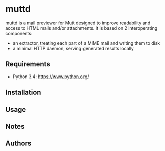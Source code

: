 muttd
=====
muttd is a mail previewer for Mutt designed to improve readability and access to HTML mails and/or attachments. It is based on 2 interoperating components:
* an extractor, treating each part of a MIME mail and writing them to disk
* a minimal HTTP daemon, serving generated results locally

## Requirements
* Python 3.4: https://www.python.org/

## Installation

## Usage

## Notes

## Authors
